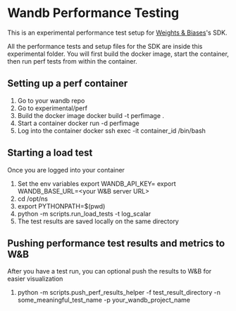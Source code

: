 # Wandb Performance Testing

This is an experimental performance test setup for [Weights & Biases](https://wandb.ai/)'s SDK.

All the performance tests and setup files for the SDK are inside this experimental folder.  You will first build the docker image, start the container, then run perf tests from within the container.

## Setting up a perf container
1. Go to your wandb repo
2. Go to experimental/perf
3. Build the docker image
   docker build -t perfimage .
4. Start a container
   docker run -d perfimage
5. Log into the container
   docker ssh exec -it container_id /bin/bash

## Starting a load test
Once you are logged into your container
1. Set the env variables
   export WANDB_API_KEY=<your key>
   export WANDB_BASE_URL=<your W&B server URL>
2. cd /opt/ns
3. export PYTHONPATH=$(pwd)
4. python -m scripts.run_load_tests -t log_scalar
5. The test results are saved locally on the same directory

## Pushing performance test results and metrics to W&B
After you have a test run, you can optional push the results to W&B for easier visualization
1. python -m scripts.push_perf_results_helper -f test_result_directory -n some_meaningful_test_name -p your_wandb_project_name
